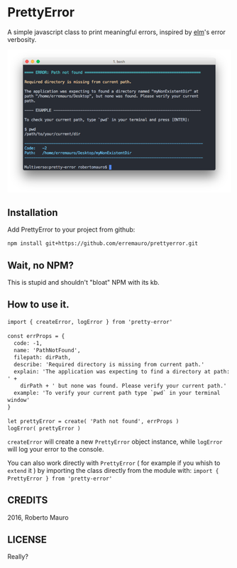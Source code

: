 # PrettyError

A simple javascript class to print meaningful errors, inspired by [elm][1]'s error verbosity.

![PrettyError screenshot][2]

[1]: http://elm-lang.org
[2]: screenshot/screenshot.png


## Installation

Add PrettyError to your project from github:

    npm install git+https://github.com/erremauro/prettyerror.git


## Wait, no NPM?

This is stupid and shouldn't "bloat" NPM with its kb.


## How to use it.

    import { createError, logError } from 'pretty-error'

    const errProps = {
      code: -1,
      name: 'PathNotFound',
      filepath: dirPath,
      describe: 'Required directory is missing from current path.'
      explain: 'The application was expecting to find a directory at path: ' +
        dirPath + ' but none was found. Please verify your current path.'
      example: 'To verify your current path type `pwd` in your terminal window'
    }

    let prettyError = create( 'Path not found', errProps )
    logError( prettyError )


`createError` will create a new `PrettyError` object instance, while `logError`
will log your error to the console. 

You can also work directly with `PrettyError` ( for example if you whish to `extend` it ) by importing the class directly from the module with: `import { PrettyError } from 'pretty-error'`


## CREDITS

2016, Roberto Mauro


## LICENSE

Really?
